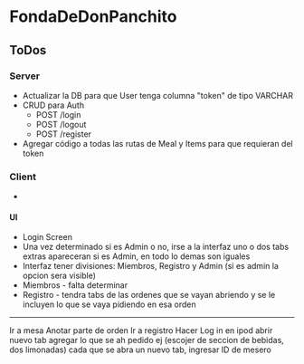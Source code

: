 
# FondaDeDonPanchito

## ToDos

### Server

* Actualizar la DB para que User tenga columna "token" de tipo VARCHAR
* CRUD para Auth
  * POST /login
  * POST /logout
  * POST /register
* Agregar código a todas las rutas de Meal y Items para que requieran del token


### Client

* 

#### UI

* Login Screen
* Una vez determinado si es Admin o no, irse a la interfaz uno o dos tabs extras apareceran si es Admin, en todo lo demas son iguales
* Interfaz tener divisiones: Miembros, Registro y Admin (si es admin la opcion sera visible)
* Miembros - falta determinar
* Registro - tendra tabs de las ordenes que se vayan abriendo y se le incluyen lo que se vaya pidiendo en esa orden

----
Ir a mesa
Anotar parte de orden
Ir a registro
Hacer Log in en ipod
abrir nuevo tab
agregar lo que se ah pedido
ej (escojer de seccion de bebidas, dos limonadas)
cada que se abra un nuevo tab, ingresar ID de mesero


